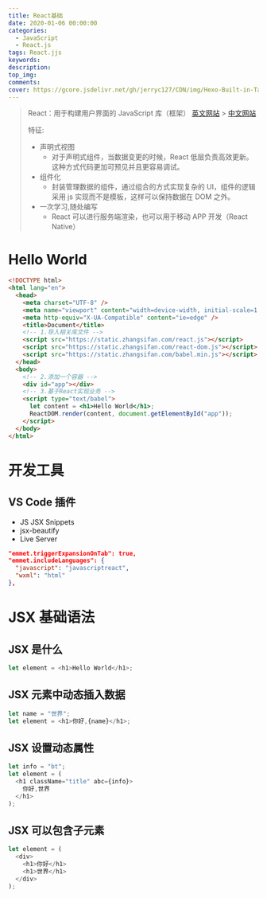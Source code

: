 ```yaml
---
title: React基础
date: 2020-01-06 00:00:00
categories:
  - JavaScript
  - React.js
tags: React.jjs
keywords:
description:
top_img:
comments:
cover: https://gcore.jsdelivr.net/gh/jerryc127/CDN/img/Hexo-Built-in-Tag-Plugins-COVER.png
---
```


> React：用于构建用户界面的 JavaScript 库（框架）
> [英文网站](https://reactjs.org/) > [中文网站](https://react.docschina.org/)
>
> 特征:
>
> - 声明式视图
>   - 对于声明式组件，当数据变更的时候，React 低层负责高效更新。这种方式代码更加可预见并且更容易调试。
> - 组件化
>   - 封装管理数据的组件，通过组合的方式实现复杂的 UI，组件的逻辑采用 js 实现而不是模板，这样可以保持数据在 DOM 之外。
> - 一次学习,随处编写
>   - React 可以进行服务端渲染，也可以用于移动 APP 开发（React Native）

# Hello World

```html
<!DOCTYPE html>
<html lang="en">
  <head>
    <meta charset="UTF-8" />
    <meta name="viewport" content="width=device-width, initial-scale=1.0" />
    <meta http-equiv="X-UA-Compatible" content="ie=edge" />
    <title>Document</title>
    <!-- 1.导入相关库文件 -->
    <script src="https://static.zhangsifan.com/react.js"></script>
    <script src="https://static.zhangsifan.com/react-dom.js"></script>
    <script src="https://static.zhangsifan.com/babel.min.js"></script>
  </head>
  <body>
    <!-- 2.添加一个容器 -->
    <div id="app"></div>
    <!-- 3.基于React实现业务 -->
    <script type="text/babel">
      let content = <h1>Hello World</h1>;
      ReactDOM.render(content, document.getElementById("app"));
    </script>
  </body>
</html>
```

# 开发工具

## VS Code 插件

- JS JSX Snippets
- jsx-beautify
- Live Server

```json
"emmet.triggerExpansionOnTab": true,
"emmet.includeLanguages": {
  "javascript": "javascriptreact",
  "wxml": "html"
},
```

# JSX 基础语法

## JSX 是什么

```js
let element = <h1>Hello World</h1>;
```

## JSX 元素中动态插入数据

```js
let name = "世界";
let element = <h1>你好,{name}</h1>;
```

## JSX 设置动态属性

```js
let info = "bt";
let element = (
  <h1 className="title" abc={info}>
    你好,世界
  </h1>
);
```

## JSX 可以包含子元素

```js
let element = (
  <div>
    <h1>你好</h1>
    <h1>世界</h1>
  </div>
);
```
